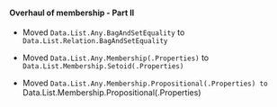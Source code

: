 

#### Overhaul of membership - Part II

- Moved `Data.List.Any.BagAndSetEquality` to `Data.List.Relation.BagAndSetEquality`

- Moved `Data.List.Any.Membership(.Properties)` to `Data.List.Membership.Setoid(.Properties)`

- Moved `Data.List.Any.Membership.Propositional(.Properties) to `Data.List.Membership.Propositional(.Properties)
